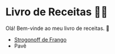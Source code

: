 # Livro de Receitas 👨‍🍳

Olá! Bem-vinde ao meu livro de receitas. 👋
  - [Strogonoff de Frango](./receitas/strogonoff.md)
  - Pavê
